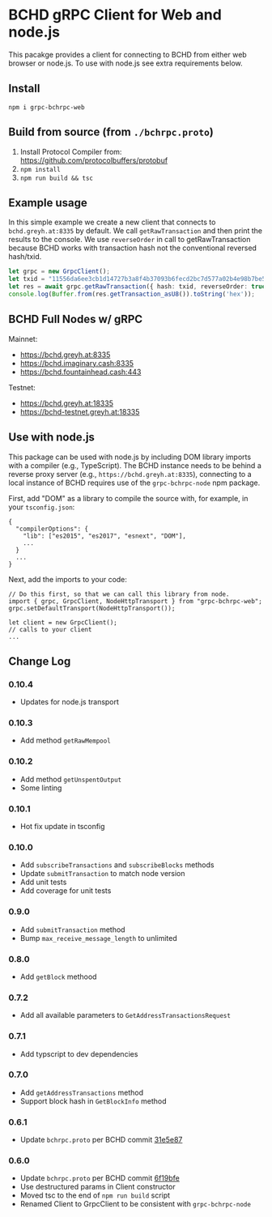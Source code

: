# BCHD gRPC Client for Web and node.js

This pacakge provides a client for connecting to BCHD from either web browser or node.js.  To use with node.js see extra requirements below.

## Install
`npm i grpc-bchrpc-web`

## Build from source (from `./bchrpc.proto`)
1. Install Protocol Compiler from: https://github.com/protocolbuffers/protobuf
2. `npm install`
3. `npm run build && tsc`

## Example usage

In this simple example we create a new client that connects to `bchd.greyh.at:8335` by default.  We call `getRawTransaction` and then print the results to the console.  We use `reverseOrder` in call to getRawTransaction because BCHD works with transaction hash not the conventional reversed hash/txid.

```ts
let grpc = new GrpcClient();
let txid = "11556da6ee3cb1d14727b3a8f4b37093b6fecd2bc7d577a02b4e98b7be58a7e8";
let res = await grpc.getRawTransaction({ hash: txid, reverseOrder: true });
console.log(Buffer.from(res.getTransaction_asU8()).toString('hex'));
```

## BCHD Full Nodes w/ gRPC
Mainnet:
* https://bchd.greyh.at:8335
* https://bchd.imaginary.cash:8335
* https://bchd.fountainhead.cash:443

Testnet:
* https://bchd.greyh.at:18335
* https://bchd-testnet.greyh.at:18335

## Use with node.js

This package can be used with node.js by including DOM library imports with a compiler (e.g., TypeScript).  The BCHD instance needs to be behind a reverse proxy server (e.g., `https://bchd.greyh.at:8335`), connecting to a local instance of BCHD requires use of the `grpc-bchrpc-node` npm package.

First, add "DOM" as a library to compile the source with, for example, in your `tsconfig.json`:

```
{
  "compilerOptions": {
    "lib": ["es2015", "es2017", "esnext", "DOM"],
    ...
  }
  ...
}
```

Next, add the imports to your code:
```
// Do this first, so that we can call this library from node.
import { grpc, GrpcClient, NodeHttpTransport } from "grpc-bchrpc-web";
grpc.setDefaultTransport(NodeHttpTransport());

let client = new GrpcClient();
// calls to your client
...

```

## Change Log

### 0.10.4
- Updates for node.js transport 

### 0.10.3
- Add method `getRawMempool`

### 0.10.2
- Add method `getUnspentOutput`
- Some linting

### 0.10.1
- Hot fix update in tsconfig

### 0.10.0
- Add `subscribeTransactions` and `subscribeBlocks` methods
- Update `submitTransaction` to match node version
- Add unit tests
- Add coverage for unit tests

### 0.9.0
- Add `submitTransaction` method
- Bump `max_receive_message_length` to unlimited

### 0.8.0
- Add `getBlock` methood

### 0.7.2
- Add all available parameters to `GetAddressTransactionsRequest`

### 0.7.1
- Add typscript to dev dependencies

### 0.7.0
- Add `getAddressTransactions` method
- Support block hash in `GetBlockInfo` method

### 0.6.1
- Update `bchrpc.proto` per BCHD commit [31e5e87](https://github.com/gcash/bchd/blob/master/bchrpc/bchrpc.proto)

### 0.6.0
- Update `bchrpc.proto` per BCHD commit [6f19bfe](https://github.com/gcash/bchd/blob/master/bchrpc/bchrpc.proto)
- Use destructured params in Client constructor
- Moved tsc to the end of `npm run build` script
- Renamed Client to GrpcClient to be consistent with `grpc-bchrpc-node`
